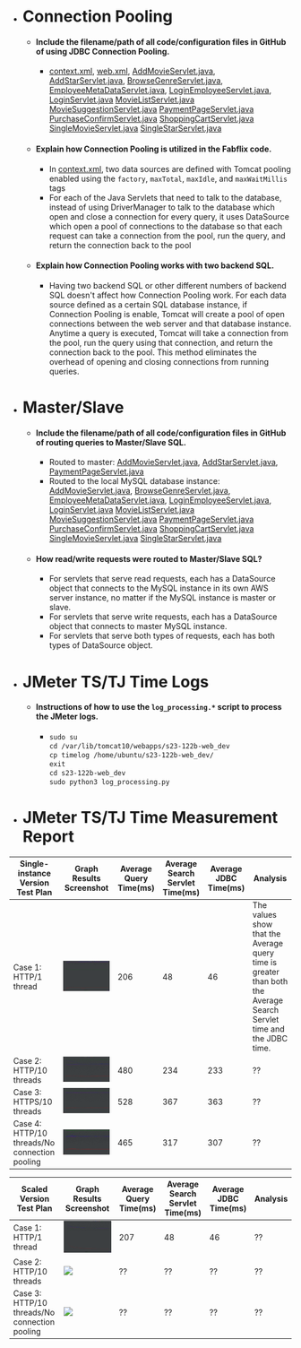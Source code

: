 - # Connection Pooling
    - #### Include the filename/path of all code/configuration files in GitHub of using JDBC Connection Pooling.
        - [context.xml](../WebContent/META-INF/context.xml),
          [web.xml](../WebContent/WEB-INF/web.xml),
          [AddMovieServlet.java](../src/AddMovieServlet.java), 
          [AddStarServlet.java](../src/AddStarServlet.java), 
          [BrowseGenreServlet.java](../src/BrowseGenreServlet.java), 
          [EmployeeMetaDataServlet.java](../src/EmployeeMetaDataServlet.java), 
          [LoginEmployeeServlet.java](../src/LoginEmployeeServlet.java),
          [LoginServlet.java](../src/LoginServlet.java)
          [MovieListServlet.java](../src/MovieListServlet.java)
          [MovieSuggestionServlet.java](../src/MovieSuggestionServlet.java)
          [PaymentPageServlet.java](../src/PaymentPageServlet.java)
          [PurchaseConfirmServlet.java](../src/PurchaseConfirmServlet.java)
          [ShoppingCartServlet.java](../src/ShoppingCartServlet.java)
          [SingleMovieServlet.java](../src/SingleMovieServlet.java)
          [SingleStarServlet.java](../src/SingleStarServlet.java)
    - #### Explain how Connection Pooling is utilized in the Fabflix code.
        - In [context.xml](../WebContent/META-INF/context.xml), two data sources are defined with Tomcat pooling enabled
            using the `factory`, `maxTotal`, `maxIdle`, and `maxWaitMillis` tags
        - For each of the Java Servlets that need to talk to the database, instead of using DriverManager to talk to the 
            database which open and close a connection for every query, it uses DataSource which open a pool of 
            connections to the database so that each request can take a connection from the pool, run the query, and
            return the connection back to the pool
    - #### Explain how Connection Pooling works with two backend SQL.
        - Having two backend SQL or other different numbers of backend SQL doesn't affect how Connection Pooling work.
            For each data source defined as a certain SQL database instance, if Connection Pooling is enable, Tomcat will create a pool
            of open connections between the web server and that database instance. Anytime a query is executed, Tomcat 
            will take a connection from the pool, run the query using that connection, and return the connection back to
            the pool. This method eliminates the overhead of opening and closing connections from running queries.

- # Master/Slave
    - #### Include the filename/path of all code/configuration files in GitHub of routing queries to Master/Slave SQL.
        - Routed to master: 
          [AddMovieServlet.java](../src/AddMovieServlet.java),
          [AddStarServlet.java](../src/AddStarServlet.java),
          [PaymentPageServlet.java](../src/PaymentPageServlet.java)
        - Routed to the local MySQL database instance:
          [AddMovieServlet.java](../src/AddMovieServlet.java),
          [BrowseGenreServlet.java](../src/BrowseGenreServlet.java),
          [EmployeeMetaDataServlet.java](../src/EmployeeMetaDataServlet.java),
          [LoginEmployeeServlet.java](../src/LoginEmployeeServlet.java),
          [LoginServlet.java](../src/LoginServlet.java)
          [MovieListServlet.java](../src/MovieListServlet.java)
          [MovieSuggestionServlet.java](../src/MovieSuggestionServlet.java)
          [PaymentPageServlet.java](../src/PaymentPageServlet.java)
          [PurchaseConfirmServlet.java](../src/PurchaseConfirmServlet.java)
          [ShoppingCartServlet.java](../src/ShoppingCartServlet.java)
          [SingleMovieServlet.java](../src/SingleMovieServlet.java)
          [SingleStarServlet.java](../src/SingleStarServlet.java)
    - #### How read/write requests were routed to Master/Slave SQL?
        - For servlets that serve read requests, each has a DataSource object that connects to the MySQL instance in its 
          own AWS server instance, no matter if the MySQL instance is master or slave. 
        - For servlets that serve write requests, each has a DataSource object that connects to master MySQL instance.
        - For servlets that serve both types of requests, each has both types of DataSource object.

- # JMeter TS/TJ Time Logs
    - #### Instructions of how to use the `log_processing.*` script to process the JMeter logs.
        - ```
          sudo su
          cd /var/lib/tomcat10/webapps/s23-122b-web_dev
          cp timelog /home/ubuntu/s23-122b-web_dev/
          exit
          cd s23-122b-web_dev
          sudo python3 log_processing.py
          ```

- # JMeter TS/TJ Time Measurement Report

| **Single-instance Version Test Plan**          | **Graph Results Screenshot**                        | **Average Query Time(ms)** | **Average Search Servlet Time(ms)** | **Average JDBC Time(ms)** | **Analysis**                                                                                                         |
|------------------------------------------------|-----------------------------------------------------|----------------------------|-------------------------------------|---------------------------|----------------------------------------------------------------------------------------------------------------------|
| Case 1: HTTP/1 thread                          | ![](img/nonscaled-1thrds-graph-http-pooling.png)    | 206                        | 48                                  | 46                        | The values show that the Average query time is greater than both the Average Search Servlet time and the JDBC time.  |
| Case 2: HTTP/10 threads                        | ![](img/nonscaled-10thrds-grapth-http-pooling.png)  | 480                        | 234                                 | 233                       | ??                                                                                                                   |
| Case 3: HTTPS/10 threads                       | ![](img/nonscaled-10thrds-grapth-https-pooling.png) | 528                        | 367                                 | 363                       | ??                                                                                                                   |
| Case 4: HTTP/10 threads/No connection pooling  | ![](img/nonscaled-10thrds-grapth-http.png)          | 465                        | 317                                 | 307                       | ??                                                                                                                   |

| **Scaled Version Test Plan**                   | **Graph Results Screenshot**         | **Average Query Time(ms)** | **Average Search Servlet Time(ms)** | **Average JDBC Time(ms)** | **Analysis** |
|------------------------------------------------|--------------------------------------|----------------------------|-------------------------------------|---------------------------|--------------|
| Case 1: HTTP/1 thread                          | ![](img/scaled-1thrds-graph-http.png) | 207                        | 48                                  | 46                        | ??           |
| Case 2: HTTP/10 threads                        | ![](img/)            | ??                         | ??                                  | ??                        | ??           |
| Case 3: HTTP/10 threads/No connection pooling  | ![](img/)           | ??                         | ??                                  | ??                        | ??           |